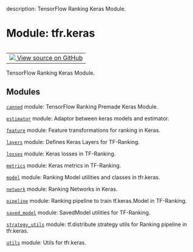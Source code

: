 description: TensorFlow Ranking Keras Module.

<div itemscope itemtype="http://developers.google.com/ReferenceObject">
<meta itemprop="name" content="tfr.keras" />
<meta itemprop="path" content="Stable" />
</div>

# Module: tfr.keras

<!-- Insert buttons and diff -->

<table class="tfo-notebook-buttons tfo-api nocontent" align="left">
<td>
  <a target="_blank" href="https://github.com/tensorflow/ranking/tree/master/tensorflow_ranking/python/keras/__init__.py">
    <img src="https://www.tensorflow.org/images/GitHub-Mark-32px.png" />
    View source on GitHub
  </a>
</td>
</table>

TensorFlow Ranking Keras Module.

## Modules

[`canned`](../tfr/keras/canned.md) module: TensorFlow Ranking Premade Keras
Module.

[`estimator`](../tfr/keras/estimator.md) module: Adaptor between keras models
and estimator.

[`feature`](../tfr/keras/feature.md) module: Feature transformations for ranking
in Keras.

[`layers`](../tfr/keras/layers.md) module: Defines Keras Layers for TF-Ranking.

[`losses`](../tfr/keras/losses.md) module: Keras losses in TF-Ranking.

[`metrics`](../tfr/keras/metrics.md) module: Keras metrics in TF-Ranking.

[`model`](../tfr/keras/model.md) module: Ranking Model utilities and classes in
tfr.keras.

[`network`](../tfr/keras/network.md) module: Ranking Networks in Keras.

[`pipeline`](../tfr/keras/pipeline.md) module: Ranking pipeline to train
tf.keras.Model in TF-Ranking.

[`saved_model`](../tfr/keras/saved_model.md) module: SavedModel utilities for
TF-Ranking.

[`strategy_utils`](../tfr/keras/strategy_utils.md) module: tf.distribute
strategy utils for Ranking pipeline in tfr.keras.

[`utils`](../tfr/keras/utils.md) module: Utils for tfr.keras.
